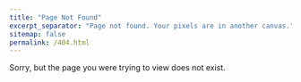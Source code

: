 ```yaml
---
title: "Page Not Found"
excerpt_separator: "Page not found. Your pixels are in another canvas."
sitemap: false
permalink: /404.html
---
```


Sorry, but the page you were trying to view does not exist.
